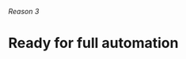 _Reason 3_

# Ready for full automation

<!-- ./components/SelfPromo.vue -->
<SelfPromo />

<!--
- Welcome
-->
